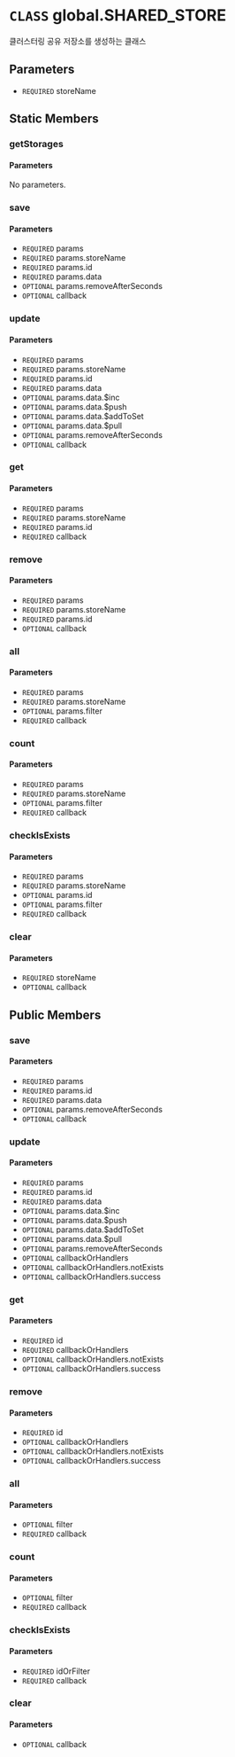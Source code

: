 # `CLASS` global.SHARED_STORE
클러스터링 공유 저장소를 생성하는 클래스

## Parameters
* `REQUIRED` storeName 

## Static Members

### getStorages
#### Parameters
No parameters.

### save
#### Parameters
* `REQUIRED` params 
* `REQUIRED` params.storeName 
* `REQUIRED` params.id 
* `REQUIRED` params.data 
* `OPTIONAL` params.removeAfterSeconds 
* `OPTIONAL` callback 

### update
#### Parameters
* `REQUIRED` params 
* `REQUIRED` params.storeName 
* `REQUIRED` params.id 
* `REQUIRED` params.data 
* `OPTIONAL` params.data.$inc 
* `OPTIONAL` params.data.$push 
* `OPTIONAL` params.data.$addToSet 
* `OPTIONAL` params.data.$pull 
* `OPTIONAL` params.removeAfterSeconds 
* `OPTIONAL` callback 

### get
#### Parameters
* `REQUIRED` params 
* `REQUIRED` params.storeName 
* `REQUIRED` params.id 
* `REQUIRED` callback 

### remove
#### Parameters
* `REQUIRED` params 
* `REQUIRED` params.storeName 
* `REQUIRED` params.id 
* `OPTIONAL` callback 

### all
#### Parameters
* `REQUIRED` params 
* `REQUIRED` params.storeName 
* `OPTIONAL` params.filter 
* `REQUIRED` callback 

### count
#### Parameters
* `REQUIRED` params 
* `REQUIRED` params.storeName 
* `OPTIONAL` params.filter 
* `REQUIRED` callback 

### checkIsExists
#### Parameters
* `REQUIRED` params 
* `REQUIRED` params.storeName 
* `OPTIONAL` params.id 
* `OPTIONAL` params.filter 
* `REQUIRED` callback 

### clear
#### Parameters
* `REQUIRED` storeName 
* `OPTIONAL` callback 

## Public Members

### save
#### Parameters
* `REQUIRED` params
* `REQUIRED` params.id
* `REQUIRED` params.data
* `OPTIONAL` params.removeAfterSeconds
* `OPTIONAL` callback

### update
#### Parameters
* `REQUIRED` params
* `REQUIRED` params.id
* `REQUIRED` params.data
* `OPTIONAL` params.data.$inc
* `OPTIONAL` params.data.$push
* `OPTIONAL` params.data.$addToSet
* `OPTIONAL` params.data.$pull
* `OPTIONAL` params.removeAfterSeconds
* `OPTIONAL` callbackOrHandlers
* `OPTIONAL` callbackOrHandlers.notExists
* `OPTIONAL` callbackOrHandlers.success

### get
#### Parameters
* `REQUIRED` id
* `REQUIRED` callbackOrHandlers
* `OPTIONAL` callbackOrHandlers.notExists
* `OPTIONAL` callbackOrHandlers.success

### remove
#### Parameters
* `REQUIRED` id
* `OPTIONAL` callbackOrHandlers
* `OPTIONAL` callbackOrHandlers.notExists
* `OPTIONAL` callbackOrHandlers.success

### all
#### Parameters
* `OPTIONAL` filter
* `REQUIRED` callback

### count
#### Parameters
* `OPTIONAL` filter
* `REQUIRED` callback

### checkIsExists
#### Parameters
* `REQUIRED` idOrFilter
* `REQUIRED` callback

### clear
#### Parameters
* `OPTIONAL` callback
